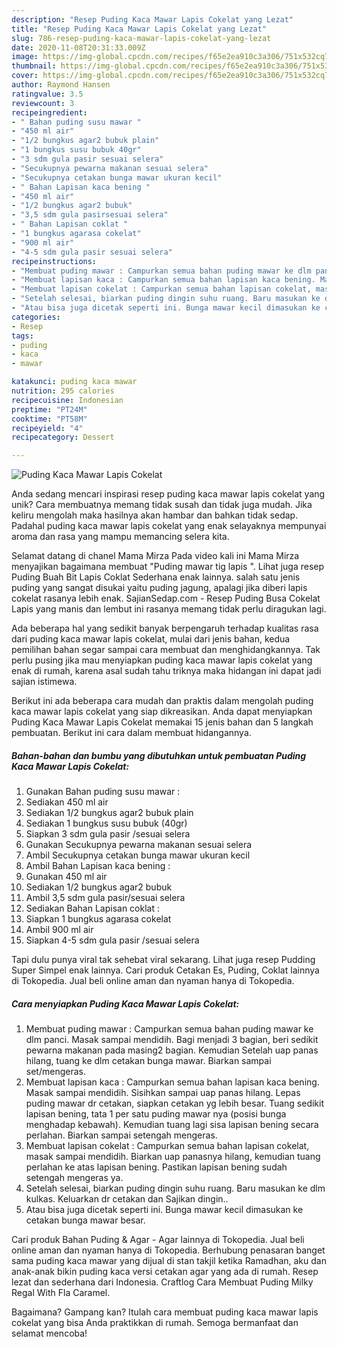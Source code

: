 ```yaml
---
description: "Resep Puding Kaca Mawar Lapis Cokelat yang Lezat"
title: "Resep Puding Kaca Mawar Lapis Cokelat yang Lezat"
slug: 786-resep-puding-kaca-mawar-lapis-cokelat-yang-lezat
date: 2020-11-08T20:31:33.009Z
image: https://img-global.cpcdn.com/recipes/f65e2ea910c3a306/751x532cq70/puding-kaca-mawar-lapis-cokelat-foto-resep-utama.jpg
thumbnail: https://img-global.cpcdn.com/recipes/f65e2ea910c3a306/751x532cq70/puding-kaca-mawar-lapis-cokelat-foto-resep-utama.jpg
cover: https://img-global.cpcdn.com/recipes/f65e2ea910c3a306/751x532cq70/puding-kaca-mawar-lapis-cokelat-foto-resep-utama.jpg
author: Raymond Hansen
ratingvalue: 3.5
reviewcount: 3
recipeingredient:
- " Bahan puding susu mawar "
- "450 ml air"
- "1/2 bungkus agar2 bubuk plain"
- "1 bungkus susu bubuk 40gr"
- "3 sdm gula pasir sesuai selera"
- "Secukupnya pewarna makanan sesuai selera"
- "Secukupnya cetakan bunga mawar ukuran kecil"
- " Bahan Lapisan kaca bening "
- "450 ml air"
- "1/2 bungkus agar2 bubuk"
- "3,5 sdm gula pasirsesuai selera"
- " Bahan Lapisan coklat "
- "1 bungkus agarasa cokelat"
- "900 ml air"
- "4-5 sdm gula pasir sesuai selera"
recipeinstructions:
- "Membuat puding mawar : Campurkan semua bahan puding mawar ke dlm panci. Masak sampai mendidih. Bagi menjadi 3 bagian, beri sedikit pewarna makanan pada masing2 bagian. Kemudian Setelah uap panas hilang, tuang ke dlm cetakan bunga mawar. Biarkan sampai set/mengeras."
- "Membuat lapisan kaca : Campurkan semua bahan lapisan kaca bening. Masak sampai mendidih. Sisihkan sampai uap panas hilang. Lepas puding mawar dr cetakan, siapkan cetakan yg lebih besar. Tuang sedikit lapisan bening, tata 1 per satu puding mawar nya (posisi bunga menghadap kebawah). Kemudian tuang lagi sisa lapisan bening secara perlahan. Biarkan sampai setengah mengeras."
- "Membuat lapisan cokelat : Campurkan semua bahan lapisan cokelat, masak sampai mendidih. Biarkan uap panasnya hilang, kemudian tuang perlahan ke atas lapisan bening. Pastikan lapisan bening sudah setengah mengeras ya."
- "Setelah selesai, biarkan puding dingin suhu ruang. Baru masukan ke dlm kulkas. Keluarkan dr cetakan dan Sajikan dingin.."
- "Atau bisa juga dicetak seperti ini. Bunga mawar kecil dimasukan ke cetakan bunga mawar besar."
categories:
- Resep
tags:
- puding
- kaca
- mawar

katakunci: puding kaca mawar 
nutrition: 295 calories
recipecuisine: Indonesian
preptime: "PT24M"
cooktime: "PT58M"
recipeyield: "4"
recipecategory: Dessert

---
```



![Puding Kaca Mawar Lapis Cokelat](https://img-global.cpcdn.com/recipes/f65e2ea910c3a306/751x532cq70/puding-kaca-mawar-lapis-cokelat-foto-resep-utama.jpg)

Anda sedang mencari inspirasi resep puding kaca mawar lapis cokelat yang unik? Cara membuatnya memang tidak susah dan tidak juga mudah. Jika keliru mengolah maka hasilnya akan hambar dan bahkan tidak sedap. Padahal puding kaca mawar lapis cokelat yang enak selayaknya mempunyai aroma dan rasa yang mampu memancing selera kita.

Selamat datang di chanel Mama Mirza Pada video kali ini Mama Mirza menyajikan bagaimana membuat &#34;Puding mawar tig lapis &#34;. Lihat juga resep Puding Buah Bit Lapis Coklat Sederhana enak lainnya. salah satu jenis puding yang sangat disukai yaitu puding jagung, apalagi jika diberi lapis cokelat rasanya lebih enak. SajianSedap.com - Resep Puding Busa Cokelat Lapis yang manis dan lembut ini rasanya memang tidak perlu diragukan lagi.

Ada beberapa hal yang sedikit banyak berpengaruh terhadap kualitas rasa dari puding kaca mawar lapis cokelat, mulai dari jenis bahan, kedua pemilihan bahan segar sampai cara membuat dan menghidangkannya. Tak perlu pusing jika mau menyiapkan puding kaca mawar lapis cokelat yang enak di rumah, karena asal sudah tahu triknya maka hidangan ini dapat jadi sajian istimewa.


Berikut ini ada beberapa cara mudah dan praktis dalam mengolah puding kaca mawar lapis cokelat yang siap dikreasikan. Anda dapat menyiapkan Puding Kaca Mawar Lapis Cokelat memakai 15 jenis bahan dan 5 langkah pembuatan. Berikut ini cara dalam membuat hidangannya.

<!--inarticleads1-->

##### Bahan-bahan dan bumbu yang dibutuhkan untuk pembuatan Puding Kaca Mawar Lapis Cokelat:

1. Gunakan  Bahan puding susu mawar :
1. Sediakan 450 ml air
1. Sediakan 1/2 bungkus agar2 bubuk plain
1. Sediakan 1 bungkus susu bubuk (40gr)
1. Siapkan 3 sdm gula pasir /sesuai selera
1. Gunakan Secukupnya pewarna makanan sesuai selera
1. Ambil Secukupnya cetakan bunga mawar ukuran kecil
1. Ambil  Bahan Lapisan kaca bening :
1. Gunakan 450 ml air
1. Sediakan 1/2 bungkus agar2 bubuk
1. Ambil 3,5 sdm gula pasir/sesuai selera
1. Sediakan  Bahan Lapisan coklat :
1. Siapkan 1 bungkus agarasa cokelat
1. Ambil 900 ml air
1. Siapkan 4-5 sdm gula pasir /sesuai selera


Tapi dulu punya viral tak sehebat viral sekarang. Lihat juga resep Pudding Super Simpel enak lainnya. Cari produk Cetakan Es, Puding, Coklat lainnya di Tokopedia. Jual beli online aman dan nyaman hanya di Tokopedia. 

<!--inarticleads2-->

##### Cara menyiapkan Puding Kaca Mawar Lapis Cokelat:

1. Membuat puding mawar : Campurkan semua bahan puding mawar ke dlm panci. Masak sampai mendidih. Bagi menjadi 3 bagian, beri sedikit pewarna makanan pada masing2 bagian. Kemudian Setelah uap panas hilang, tuang ke dlm cetakan bunga mawar. Biarkan sampai set/mengeras.
1. Membuat lapisan kaca : Campurkan semua bahan lapisan kaca bening. Masak sampai mendidih. Sisihkan sampai uap panas hilang. Lepas puding mawar dr cetakan, siapkan cetakan yg lebih besar. Tuang sedikit lapisan bening, tata 1 per satu puding mawar nya (posisi bunga menghadap kebawah). Kemudian tuang lagi sisa lapisan bening secara perlahan. Biarkan sampai setengah mengeras.
1. Membuat lapisan cokelat : Campurkan semua bahan lapisan cokelat, masak sampai mendidih. Biarkan uap panasnya hilang, kemudian tuang perlahan ke atas lapisan bening. Pastikan lapisan bening sudah setengah mengeras ya.
1. Setelah selesai, biarkan puding dingin suhu ruang. Baru masukan ke dlm kulkas. Keluarkan dr cetakan dan Sajikan dingin..
1. Atau bisa juga dicetak seperti ini. Bunga mawar kecil dimasukan ke cetakan bunga mawar besar.


Cari produk Bahan Puding &amp; Agar - Agar lainnya di Tokopedia. Jual beli online aman dan nyaman hanya di Tokopedia. Berhubung penasaran banget sama puding kaca mawar yang dijual di stan takjil ketika Ramadhan, aku dan anak-anak bikin puding kaca versi cetakan agar yang ada di rumah. Resep lezat dan sederhana dari Indonesia. Craftlog Cara Membuat Puding Milky Regal With Fla Caramel. 

Bagaimana? Gampang kan? Itulah cara membuat puding kaca mawar lapis cokelat yang bisa Anda praktikkan di rumah. Semoga bermanfaat dan selamat mencoba!
